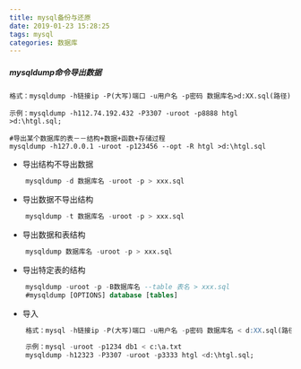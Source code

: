 ```yaml
---
title: mysql备份与还原
date: 2019-01-23 15:28:25
tags: mysql
categories: 数据库
---
```


##### mysqldump命令导出数据
    
    格式：mysqldump -h链接ip -P(大写)端口 -u用户名 -p密码 数据库名>d:XX.sql(路径) 
    
    示例：mysqldump -h112.74.192.432 -P3307 -uroot -p8888 htgl >d:\htgl.sql;
    
    #导出某个数据库的表－－结构+数据+函数+存储过程
    mysqldump -h127.0.0.1 -uroot -p123456 --opt -R htgl >d:\htgl.sql
	

<!--more-->
    
- 导出结构不导出数据
```sql
    mysqldump -d 数据库名 -uroot -p > xxx.sql
```
- 导出数据不导出结构
```sql
    mysqldump -t 数据库名 -uroot -p > xxx.sql
```
- 导出数据和表结构
```sql
    mysqldump 数据库名 -uroot -p > xxx.sql
```
- 导出特定表的结构
```sql
    mysqldump -uroot -p -B数据库名 --table 表名 > xxx.sql
    #mysqldump [OPTIONS] database [tables]
```	
- 导入
```sql
    格式：mysql -h链接ip -P(大写)端口 -u用户名 -p密码 数据库名 < d:XX.sql(路径) 
    
    示例：mysql -uroot -p1234 db1 < c:\a.txt
    mysqldump -h12323 -P3307 -uroot -p3333 htgl <d:\htgl.sql;
```	